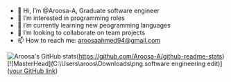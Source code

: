 - 👋 Hi, I’m @Aroosa-A, Graduate software engineer
- 👀 I’m interested in programming roles
- 🌱 I’m currently learning new peogramming languages
- 💞️ I’m looking to collaborate on team projects
- 📫 How to reach me: aroosaahmed94@gmail.com

<!---
Aroosa-A/Aroosa-A is a ✨ special ✨ repository because its `README.md` (this file) appears on your GitHub profile.
You can click the Preview link to take a look at your changes.
--->
![Aroosa's GitHub stats](https://github-readme-stats.vercel.app/api?username=Aroosa-A&hide=stars)(https://github.com/Aroosa-A/github-readme-stats)
[![MasterHead](C:\Users\aroos\Downloads\png.software engineering edit)]([your GitHub link](https://github.com/Aroosa-A))
